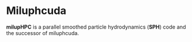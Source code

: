 # Miluphcuda

**milupHPC** is a parallel smoothed particle hydrodynamics (**SPH**) 
code and the successor of miluphcuda.

